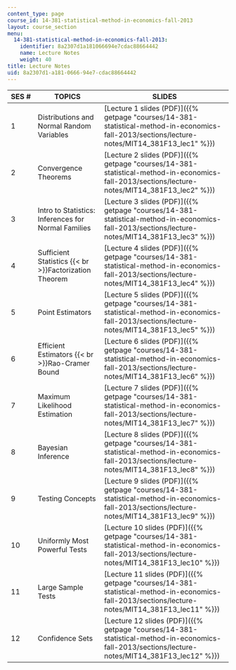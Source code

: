 ```yaml
---
content_type: page
course_id: 14-381-statistical-method-in-economics-fall-2013
layout: course_section
menu:
  14-381-statistical-method-in-economics-fall-2013:
    identifier: 8a2307d1a181066694e7cdac88664442
    name: Lecture Notes
    weight: 40
title: Lecture Notes
uid: 8a2307d1-a181-0666-94e7-cdac88664442
---
```


| SES # | TOPICS | SLIDES |
| --- | --- | --- |
| 1 | Distributions and Normal Random Variables | [Lecture 1 slides (PDF)]({{% getpage "courses/14-381-statistical-method-in-economics-fall-2013/sections/lecture-notes/MIT14_381F13_lec1" %}}) |
| 2 | Convergence Theorems | [Lecture 2 slides (PDF)]({{% getpage "courses/14-381-statistical-method-in-economics-fall-2013/sections/lecture-notes/MIT14_381F13_lec2" %}}) |
| 3 | Intro to Statistics: Inferences for Normal Families | [Lecture 3 slides (PDF)]({{% getpage "courses/14-381-statistical-method-in-economics-fall-2013/sections/lecture-notes/MIT14_381F13_lec3" %}}) |
| 4 | Sufficient Statistics  {{< br >}}Factorization Theorem | [Lecture 4 slides (PDF)]({{% getpage "courses/14-381-statistical-method-in-economics-fall-2013/sections/lecture-notes/MIT14_381F13_lec4" %}}) |
| 5 | Point Estimators | [Lecture 5 slides (PDF)]({{% getpage "courses/14-381-statistical-method-in-economics-fall-2013/sections/lecture-notes/MIT14_381F13_lec5" %}}) |
| 6 | Efficient Estimators  {{< br >}}Rao-Cramer Bound | [Lecture 6 slides (PDF)]({{% getpage "courses/14-381-statistical-method-in-economics-fall-2013/sections/lecture-notes/MIT14_381F13_lec6" %}}) |
| 7 | Maximum Likelihood Estimation | [Lecture 7 slides (PDF)]({{% getpage "courses/14-381-statistical-method-in-economics-fall-2013/sections/lecture-notes/MIT14_381F13_lec7" %}}) |
| 8 | Bayesian Inference | [Lecture 8 slides (PDF)]({{% getpage "courses/14-381-statistical-method-in-economics-fall-2013/sections/lecture-notes/MIT14_381F13_lec8" %}}) |
| 9 | Testing Concepts | [Lecture 9 slides (PDF)]({{% getpage "courses/14-381-statistical-method-in-economics-fall-2013/sections/lecture-notes/MIT14_381F13_lec9" %}}) |
| 10 | Uniformly Most Powerful Tests | [Lecture 10 slides (PDF)]({{% getpage "courses/14-381-statistical-method-in-economics-fall-2013/sections/lecture-notes/MIT14_381F13_lec10" %}}) |
| 11 | Large Sample Tests | [Lecture 11 slides (PDF)]({{% getpage "courses/14-381-statistical-method-in-economics-fall-2013/sections/lecture-notes/MIT14_381F13_lec11" %}}) |
| 12 | Confidence Sets | [Lecture 12 slides (PDF)]({{% getpage "courses/14-381-statistical-method-in-economics-fall-2013/sections/lecture-notes/MIT14_381F13_lec12" %}})